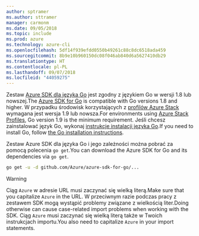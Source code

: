 ```yaml
---
author: sptramer
ms.author: sttramer
manager: carmonm
ms.date: 09/05/2018
ms.topic: include
ms.prod: azure
ms.technology: azure-cli
ms.openlocfilehash: 5df14f939efdd0550b49261c88c8dc6518ada459
ms.sourcegitcommit: 8b9e10b960150dc08f046ab840d6a5627410db29
ms.translationtype: HT
ms.contentlocale: pl-PL
ms.lasthandoff: 09/07/2018
ms.locfileid: "44059275"
---
```

<span data-ttu-id="f9a1f-101">Zestaw [Azure SDK dla języka Go](https://github.com/Azure/azure-sdk-for-go) jest zgodny z językiem Go w wersji 1.8 lub nowszej.</span><span class="sxs-lookup"><span data-stu-id="f9a1f-101">The [Azure SDK for Go](https://github.com/Azure/azure-sdk-for-go) is compatible with Go versions 1.8 and higher.</span></span> <span data-ttu-id="f9a1f-102">W przypadku środowisk korzystających z [profilów Azure Stack](/azure/azure-stack/user/azure-stack-version-profiles-go) wymagana jest wersja 1.9 lub nowsza.</span><span class="sxs-lookup"><span data-stu-id="f9a1f-102">For environments using [Azure Stack Profiles](/azure/azure-stack/user/azure-stack-version-profiles-go), Go version 1.9 is the minimum requirement.</span></span>
<span data-ttu-id="f9a1f-103">Jeśli chcesz zainstalować język Go, wykonaj [instrukcje instalacji języka Go](https://golang.org/doc/install).</span><span class="sxs-lookup"><span data-stu-id="f9a1f-103">If you need to install Go, follow [the Go installation instructions](https://golang.org/doc/install).</span></span>

<span data-ttu-id="f9a1f-104">Zestaw Azure SDK dla języka Go i jego zależności można pobrać za pomocą polecenia `go get`.</span><span class="sxs-lookup"><span data-stu-id="f9a1f-104">You can download the Azure SDK for Go and its dependencies via `go get`.</span></span>

```bash
go get -u -d github.com/Azure/azure-sdk-for-go/...
```

> [!WARNING]
> <span data-ttu-id="f9a1f-105">Ciąg `Azure` w adresie URL musi zaczynać się wielką literą.</span><span class="sxs-lookup"><span data-stu-id="f9a1f-105">Make sure that you capitalize `Azure` in the URL.</span></span> <span data-ttu-id="f9a1f-106">W przeciwnym razie podczas pracy z zestawem SDK mogą wystąpić problemy związane z wielkością liter.</span><span class="sxs-lookup"><span data-stu-id="f9a1f-106">Doing otherwise can cause case-related import problems when working with the SDK.</span></span> <span data-ttu-id="f9a1f-107">Ciąg `Azure` musi zaczynać się wielką literą także w Twoich instrukcjach importu.</span><span class="sxs-lookup"><span data-stu-id="f9a1f-107">You also need to capitalize `Azure` in your import statements.</span></span>
